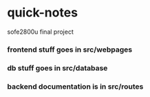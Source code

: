 # quick-notes
sofe2800u final project


### frontend stuff goes in src/webpages

### db stuff goes in src/database

### backend documentation is in src/routes
